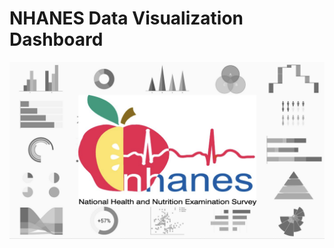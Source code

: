 # NHANES Data Visualization Dashboard

<center><img src='https://github.com/kkrusere/NHANES-Data-Visualization-Dashboard/blob/main/assets/nhanes_dashboard.png?raw=true' width=600/></center>

